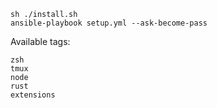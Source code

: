 ```
sh ./install.sh
ansible-playbook setup.yml --ask-become-pass
```

Available tags:
```
zsh
tmux
node
rust
extensions
```

